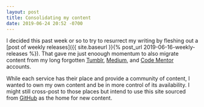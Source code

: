 ```yaml
---
layout: post
title: Consolidating my content
date: 2019-06-24 20:52 -0700
---
```


I decided this past week or so to try to resurrect my writing by fleshing out a [post of weekly releases]({{ site.baseurl }}{% post_url 2019-06-16-weekly-releases %}). That gave me just enoough momentum to also migrate content from my long forgotten [Tumblr](https://ryanjduffy.tumblr.com), [Medium](https://medium.com/@theryanjduffy), and [Code Mentor](https://www.codementor.io/ryan286/posts) accounts.

While each service has their place and provide a community of content, I wanted to own my own content and be in more control of its availability. I might still cross-post to those places but intend to use this site sourced from [GitHub](https://github.com/ryanjduffy/blog) as the home for new content.